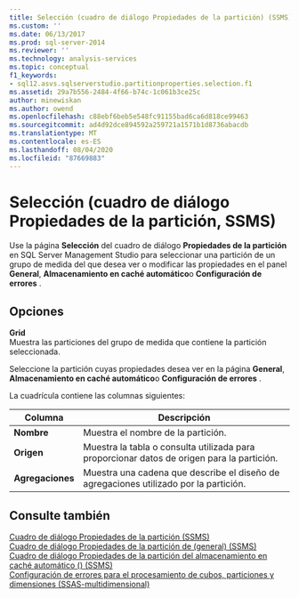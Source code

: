 ```yaml
---
title: Selección (cuadro de diálogo Propiedades de la partición) (SSMS) | Microsoft Docs
ms.custom: ''
ms.date: 06/13/2017
ms.prod: sql-server-2014
ms.reviewer: ''
ms.technology: analysis-services
ms.topic: conceptual
f1_keywords:
- sql12.asvs.sqlserverstudio.partitionproperties.selection.f1
ms.assetid: 29a7b556-2484-4f66-b74c-1c061b3ce25c
author: minewiskan
ms.author: owend
ms.openlocfilehash: c88ebf6beb5e548fc91155bad6ca6d818ce99463
ms.sourcegitcommit: ad4d92dce894592a259721a1571b1d8736abacdb
ms.translationtype: MT
ms.contentlocale: es-ES
ms.lasthandoff: 08/04/2020
ms.locfileid: "87669883"
---
```

# <a name="selection-partition-properties-dialog-box-ssms"></a>Selección (cuadro de diálogo Propiedades de la partición, SSMS)
  Use la página **Selección** del cuadro de diálogo **Propiedades de la partición** en SQL Server Management Studio para seleccionar una partición de un grupo de medida del que desea ver o modificar las propiedades en el panel **General**, **Almacenamiento en caché automático**o **Configuración de errores** .  
  
## <a name="options"></a>Opciones  
 **Grid**  
 Muestra las particiones del grupo de medida que contiene la partición seleccionada.  
  
 Seleccione la partición cuyas propiedades desea ver en la página **General**, **Almacenamiento en caché automático**o **Configuración de errores** .  
  
 La cuadrícula contiene las columnas siguientes:  
  
|Columna|Descripción|  
|------------|-----------------|  
|**Nombre**|Muestra el nombre de la partición.|  
|**Origen**|Muestra la tabla o consulta utilizada para proporcionar datos de origen para la partición.|  
|**Agregaciones**|Muestra una cadena que describe el diseño de agregaciones utilizado por la partición.|  
  
## <a name="see-also"></a>Consulte también  
 [Cuadro de diálogo Propiedades de la partición &#40;SSMS&#41;](partition-properties-dialog-box-ssms.md)   
 [Cuadro de diálogo Propiedades de la partición de &#40;general&#41; &#40;SSMS&#41;](general-partition-properties-dialog-box-ssms.md)   
 [Cuadro de diálogo Propiedades de la partición del almacenamiento en caché automático &#40;&#41; &#40;SSMS&#41;](proactive-caching-partition-properties-dialog-box-ssms.md)   
 [Configuración de errores para el procesamiento de cubos, particiones y dimensiones &#40;SSAS-multidimensional&#41;](multidimensional-models/error-configuration-for-cube-partition-and-dimension-processing.md)  
  
  

